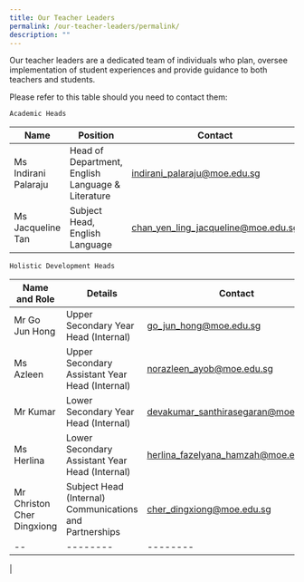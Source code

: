 ```yaml
---
title: Our Teacher Leaders
permalink: /our-teacher-leaders/permalink/
description: ""
---
```


Our teacher leaders are a dedicated team of individuals who plan, oversee implementation of student experiences and provide guidance to both teachers and students. 

Please refer to this table should you need to contact them:

`Academic Heads`

| Name | Position | Contact |
| -------- | -------- | -------- |
Ms Indirani Palaraju | Head of Department, English Language & Literature | indirani_palaraju@moe.edu.sg
| Ms Jacqueline Tan   | Subject Head, English Language | chan_yen_ling_jacqueline@moe.edu.sg|


`Holistic Development Heads`

| Name and Role | Details | Contact |
| -------- | -------- | -------- |
| Mr Go Jun Hong | Upper Secondary Year Head (Internal)      | go_jun_hong@moe.edu.sg
| Ms Azleen | Upper Secondary Assistant Year Head (Internal)      | norazleen_ayob@moe.edu.sg
| Mr Kumar| Lower Secondary Year Head (Internal)      | devakumar_santhirasegaran@moe.edu.sg
| Ms Herlina | Lower Secondary Assistant Year Head (Internal)      | herlina_fazelyana_hamzah@moe.edu.sg
| Mr Christon Cher Dingxiong | Subject Head (Internal) Communications and Partnerships      | cher_dingxiong@moe.edu.sg
| -- | -------- | -------- |






|